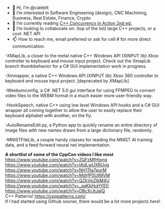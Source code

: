 - 👋 Hi, I’m @calebtt
- 👀 I’m interested in Software Engineering (design), CNC Machining, Business, Real Estate, Finance, Crypto
- 🌱 I’m currently reading <a href="https://www.manning.com/books/c-plus-plus-concurrency-in-action-second-edition"> C++ Concurrency in Action 2nd ed.</a>
- 💞️ I’m looking to collaborate on: (top of the list) large C++ projects, or a cool .NET API
- 📫 How to reach me, email preferred or ask for cell # for more direct communication.

-XMapLib, a closer to the metal native C++ Windows API (XINPUT lib) Xbox controller to keyboard and mouse input project.
Check out the XmapLib branch thumbbehavior for a C# GUI implementation work in progress.

-Xinmapper, a native C++ Windows API (XINPUT lib) Xbox 360 controller to keyboard and mouse input project. [deprecated by XMapLib]

-Weebumconfig, a C# .NET 5.0 gui interface for using FFMPEG to convert video files to the WEBM format in a much easier more user-friendly way.

-HookSpeech, native C++ using low level Windows API hooks and a C# GUI wrapper all coming together to allow the user to easily replace their keyboard alphabet with another, on the fly.

-AutoRenameEdit.py, a Python app to quickly rename an entire directory of image files with new names drawn from
a large dictionary file, randomly.

-MNISTFileLib, a couple handy classes for reading the MNIST AI training data, and a feed forward neural net implementation.

**A shortlist of some of the CppCon videos I like most**
<br>https://www.youtube.com/watch?v=ZQFzMfHIxng
<br>https://www.youtube.com/watch?v=IAdLwUXRUvg
<br>https://www.youtube.com/watch?v=NH1Tta7purM
<br>https://www.youtube.com/watch?v=MdrfPSUtMVM
<br>https://www.youtube.com/watch?v=QZkVpZlbM4U
<br>https://www.youtube.com/watch?v=_qaKkHuHYE0
<br>https://www.youtube.com/watch?v=DBcXrJtJaIQ
<br>C++ Patterns! https://cpppatterns.com/
<br>If I had started using Github sooner, there would be a lot more projects here!

<!---
calebtt/calebtt is a ✨ special ✨ repository because its `README.md` (this file) appears on your GitHub profile.
You can click the Preview link to take a look at your changes.
--->
